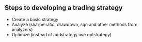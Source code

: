 ## Steps to developing a trading strategy

- Create a basic strategy
- Analyze (sharpe ratio, drawdown, sqn and other methods from analyzers)
- Optimize (instead of addstrategy use optstrategy)

